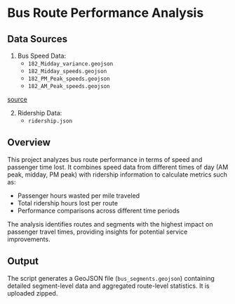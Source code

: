 # Bus Route Performance Analysis

## Data Sources

1. Bus Speed Data:
   - `182_Midday_variance.geojson`
   - `182_Midday_speeds.geojson`
   - `182_PM_Peak_speeds.geojson`
   - `182_AM_Peak_speeds.geojson`

[source](https://rt--cal-itp-data-analyses.netlify.app/district_07-los-angeles/18__speedmaps__district_07-los-angeles__itp_id_182)

2. Ridership Data:
   - `ridership.json`

## Overview

This project analyzes bus route performance in terms of speed and passenger time lost. It combines speed data from different times of day (AM peak, midday, PM peak) with ridership information to calculate metrics such as:

- Passenger hours wasted per mile traveled
- Total ridership hours lost per route
- Performance comparisons across different time periods

The analysis identifies routes and segments with the highest impact on passenger travel times, providing insights for potential service improvements.

## Output

The script generates a GeoJSON file (`bus_segments.geojson`) containing detailed segment-level data and aggregated route-level statistics. It is uploaded zipped.